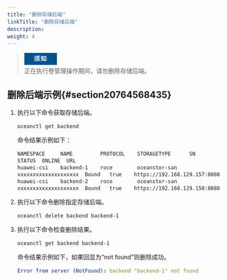 ```yaml
---
title: "删除存储后端"
linkTitle: "删除存储后端"
description: 
weight: 4
---
```


>![](/public_sys-resources/zh/icon-notice.gif)  
>正在执行卷管理操作期间，请勿删除存储后端。

## 删除后端示例{#section20764568435}

1.  执行以下命令获取存储后端。

    ```
    oceanctl get backend 
    ```

    命令结果示例如下：

    ```
    NAMESPACE     NAME         PROTOCOL    STORAGETYPE      SN                    STATUS  ONLINE  URL                 
    huawei-csi    backend-1    roce        oceanstor-san    xxxxxxxxxxxxxxxxxxxx  Bound   true    https://192.168.129.157:8088   
    huawei-csi    backend-2    roce        oceanstor-san    xxxxxxxxxxxxxxxxxxxx  Bound   true    https://192.168.129.158:8088  
    ```

2.  执行以下命令删除指定存储后端。

    ```
    oceanctl delete backend backend-1
    ```

3.  执行以下命令检查删除结果。

    ```
    oceanctl get backend backend-1
    ```

    命令结果示例如下，如果回显为“not found”则删除成功。

    ```yaml
    Error from server (NotFound): backend "backend-1" not found
    ```


